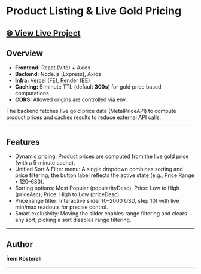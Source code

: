 # Product Listing & Live Gold Pricing

[🌐 View Live Project](https://fullstack-products.vercel.app)
---

## Overview

* **Frontend:** React (Vite) + Axios
* **Backend:** Node.js (Express), Axios
* **Infra:** Vercel (FE), Render (BE)
* **Caching:** 5‑minute TTL (default **300s**) for gold price based computations
* **CORS:** Allowed origins are controlled via env.

The backend fetches live gold price data (MetalPriceAPI) to compute product prices and caches results to reduce external API calls.

---


##  Features

* Dynamic pricing: Product prices are computed from the live gold price (with a 5‑minute cache).
* Unified Sort & Filter menu: A single dropdown combines sorting and price filtering; the button label reflects the active state (e.g., Price Range • $120–$680).
* Sorting options: Most Popular (popularityDesc), Price: Low to High (priceAsc), Price: High to Low (priceDesc).
* Price range filter: Interactive slider (0–2000 USD, step 10) with live min/max readouts for precise control.
* Smart exclusivity: Moving the slider enables range filtering and clears any sort; picking a sort disables range filtering.

---


##  Author

**İrem Köstereli**

---


